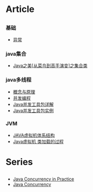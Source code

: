 # Article
##
### 基础
- [异常](http://blog.csdn.net/lxlzhn/article/details/4484872)
### java集合 ###
- [Java之美[从菜鸟到高手演变]之集合类](http://blog.csdn.net/zhangerqing/article/details/8122075)

### java多线程 ###
- [概念与原理](http://blog.csdn.net/joejames/article/details/46832091)
- [并发编程](http://blog.csdn.net/escaflone/article/details/10418651#)
- [Java并发工具包详解](http://blog.csdn.net/defonds/article/details/44021605#t7)
- [Java并发工具包实例](http://www.cnblogs.com/draem0507/p/3824258.html)

### JVM ###
- [JAVA虚拟机体系结构](http://www.cnblogs.com/java-my-life/archive/2012/08/01/2615221.html) 
- [Java虚拟机 类加载的过程](http://blog.csdn.net/xuefeng0707/article/details/9132339)

# Series 
##
- [Java Concurrency in Practice](http://blog.csdn.net/qilixiang012/article/category/2857487)
- [Java Concurrency](http://tutorials.jenkov.com/java-concurrency/read-write-locks.html)



